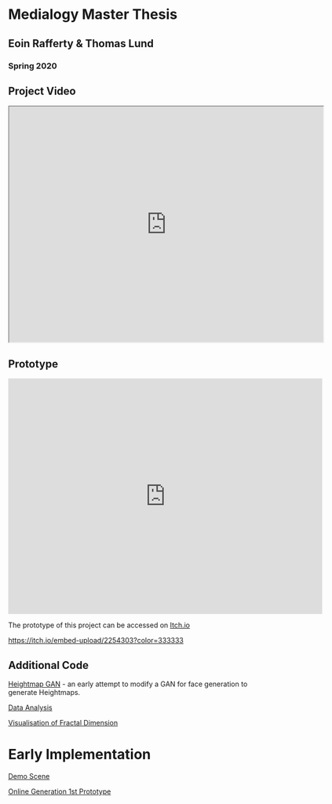 # Medialogy Master Thesis
## Eoin Rafferty & Thomas Lund
### Spring 2020

## Project Video
<iframe src="https://drive.google.com/file/d/1K5Rve6hOwuGFSZAupMir3-89kuMh25su/preview" width="640" height="480"></iframe>

## Prototype
<iframe frameborder="0" src="https://itch.io/embed-upload/2254303?color=333333" allowfullscreen="" width="640" height="480"><a href="https://raffba.itch.io/med10">Play Thesis Project on itch.io</a></iframe>

The prototype of this project can be accessed on [Itch.io](https://raffba.itch.io/med10)

https://itch.io/embed-upload/2254303?color=333333

## Additional Code
[Heightmap GAN](https://github.com/EoinRaff/ThesisRepo/blob/master/Heightmap_GAN.ipynb) - an early attempt to modify a GAN for face generation to generate Heightmaps.

[Data Analysis](https://github.com/EoinRaff/ThesisRepo/blob/master/Evaluation.ipynb)

[Visualisation of Fractal Dimension](https://github.com/EoinRaff/ThesisRepo/blob/master/Utils/Heightmap%20Analysis/heightmap_analysis.ipynb)

# Early Implementation
[Demo Scene](https://eoinraff.github.io/ThesisRepo/Demo_Terrain/index.html)

[Online Generation 1st Prototype](https://eoinraff.github.io/ThesisRepo/OnlineGeneration/index.html)

